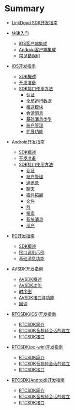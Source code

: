 # Summary
* [LinkDood SDK开发指南](README.md)
* [快速入门](QuickGuide/QuickGuide.md)
    * [iOS客户端集成](QuickGuide/QuickiOS.md)
    * [Android客户端集成](QuickGuide/QuickAndroid.md)
	* [常见错误码](QuickGuide/ErrorCode.md)
* [iOS开发指南]()
    * [SDK概述](iOS/describe.md)
    * [开发准备](iOS/prepare.md)
    * [SDK接口使用方法]()
    	* [认证](iOS/auth.md)
    	* [全局运行数据](iOS/auth.md#全局运行数据)
    	* [推送模块](iOS/auth.md#推送模块)
    	* [会话消息](iOS/chatMessage.md)
    	* [基础消息类型](iOS/chatMessage.md#基础消息类型)
    	* [账户管理](iOS/account.md)
    	* [扩展功能](iOS/account.md#扩展功能)

* [Android开发指南]()
	 * [SDK概述](Android/describe.md)
	 * [开发准备](Android/prepare.md)
	 * [SDK接口使用方法]()
	 	* [认证](Android/auth.md)
	 	* [账户管理](Android/account.md#账户管理)
	 	* [通讯录](Android/contact.md#通讯录)
	 	* [聊天](Android/chat.md)
	 	* [插件拓展](Android/ext.md#插件拓展)
	 	* [文件](Android/file.md#文件)
	 	* [群](Android/group.md#群)
	 	* [搜索](Android/search.md#搜索)
	 	* [系统消息](Android/sysMsg.md#系统消息)
	 	* [用户](Android/user.md#用户)

* [PC开发指南]()
	 * [SDK概述](PC/describe.md)
	 * [接口调用示例](PC/describe.md#接口调用示例)
	 * [基础消息功能](PC/basic.md)

* [AVSDK开发指南](AVSDK/AVSDK.md)
     * [AVSDK概述](AVSDK/AVSDK.md#AVSDK概述)
	 * [AVSDK功能](AVSDK/AVSDK.md#AVSDK功能)
 	 * [时序图](AVSDK/AVSDK.md#时序图)
	 * [AVSDK接口与功能](AVSDK/AVSDK.md#AVSDK接口与功能)
	 * [回调](AVSDK/AVSDK.md#回调)
* [RTCSDK(iOS)开发指南](AVSDK/RTCSDK_IOS.md)
	 * [RTCSDK简介](AVSDK/RTCSDK_IOS.md#RTCSDK简介)
	 * [RTCSDK音视频会话的建立](AVSDK/RTCSDK_IOS.md#RTCSDK音视频会话的建立)
	 * [RTCSDK接口](AVSDK/RTCSDK_IOS.md#RTCSDK接口)	
* [RTCSDK(pc-win)开发指南](AVSDK/RTCSDK_pc-win.md)
	 * [RTCSDK简介](AVSDK/RTCSDK_pc-win.md#RTCSDK简介)
	 * [RTCSDK音视频会话的建立](AVSDK/RTCSDK_pc-win.md#RTCSDK音视频会话的建立)
	 * [RTCSDK接口](AVSDK/RTCSDK_pc-win.md#RTCSDK接口)	
* [RTCSDK(Android)开发指南](AVSDK/RTCSDK_Android.md)
	 * [RTCSDK简介](AVSDK/RTCSDK_Android.md#RTCSDK简介)
	 * [RTCSDK音视频会话的建立](AVSDK/RTCSDK_Android.md#RTCSDK音视频会话的建立)
	 * [RTCSDK接口](AVSDK/RTCSDK_Android.md#RTCSDK接口)	